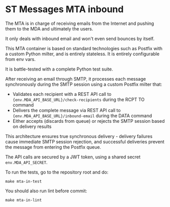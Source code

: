 # ST Messages MTA inbound

The MTA is in charge of receiving emails from the Internet and pushing them to the MDA and ultimately the users.

It only deals with inbound email and won't even send bounces by itself.

This MTA container is based on standard technologies such as Postfix with a custom Python milter, and is entirely stateless. It is entirely configurable from env vars.

It is battle-tested with a complete Python test suite.

After receiving an email through SMTP, it processes each message synchronously during the SMTP session using a custom Postfix milter that:
 - Validates each recipient with a REST API call to `{env.MDA_API_BASE_URL}/check-recipients` during the RCPT TO command
 - Delivers the complete message via REST API call to `{env.MDA_API_BASE_URL}/inbound-email` during the DATA command
 - Either accepts (discards from queue) or rejects the SMTP session based on delivery results

This architecture ensures true synchronous delivery - delivery failures cause immediate SMTP session rejection, and successful deliveries prevent the message from entering the Postfix queue.

The API calls are secured by a JWT token, using a shared secret `env.MDA_API_SECRET`.

To run the tests, go to the repository root and do:

```
make mta-in-test
```

You should also run lint before commit:

```
make mta-in-lint
```